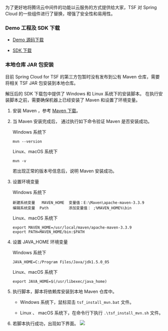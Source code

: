 为了更好地将腾讯云中间件的功能以云服务的方式提供给大家，TSF 对 Spring Cloud 的一些组件进行了替换，增强了安全性和易用性。

### Demo 工程及 SDK 下载

- [Demo 源码下载](https://main.qcloudimg.com/raw/37cc47b0d209f79a65d82ab9282723e4/tsf_springcloud_demo_0605.zip)

- [SDK 下载](https://main.qcloudimg.com/raw/12b711ce879d6e41ab947e42bc72b9ee/tsf_springcloud_sdk_0607.zip)

### 本地仓库 JAR 包安装

目前 Spring Cloud for TSF 的第三方包暂时没有发布到公有 Maven 仓库，需要将相关 TSF JAR 包安装到本地仓库。

解压后的 SDK 下载包中提供了 Windows 和 Linux 系统下的安装脚本。
在执行安装脚本之前，需要确保机器上已经安装了 Maven 和设置了环境变量。

1. 安装 Maven ，参考 [Maven 下载](https://maven.apache.org/download.cgi)。
2. 当 Maven 安装完成后， 通过执行如下命令验证 Maven 是否安装成功。

    Windows 系统下
    
    ```
    mvn --version
    ```
    
    Linux、macOS 系统下
    
    ```
    mvn -v
    ```

    若出现正常的版本号信息后，说明 Maven 安装成功。

3. 设置环境变量

    Windows 系统下
    
    ```
    新建系统变量   MAVEN_HOME  变量值：E:\Maven\apache-maven-3.3.9
    编辑系统变量  Path         添加变量值： ;%MAVEN_HOME%\bin
    ```
    
    Linux、macOS 系统下
    
    ```
    export MAVEN_HOME=/usr/local/maven/apache-maven-3.3.9
    export PATH=MAVEN_HOME/bin:$PATH
    ```

4. 设置 JAVA_HOME 环境变量

    Windows 系统下
    
    ```
    JAVA_HOME=C:/Program Files/Java/jdk1.5.0_05
    ```

    Linux、macOS 系统下
    
    ```
    export JAVA_HOME=$(/usr/libexec/java_home)
    ```

5. 执行脚本，脚本将依赖库安装到本地 Maven 仓库中。

    - Windows 系统下，鼠标双击 `tsf_install_mvn.bat` 文件。
    
    - Linux 、 macOS 系统下，在命令行下执行 `.\tsf_install_mvn.sh` 文件。

6. 若脚本执行成功，出现如下界面。
![](https://main.qcloudimg.com/raw/c58c47e893ee166ccb0e599121e9cb18.png)

  ​      
  











